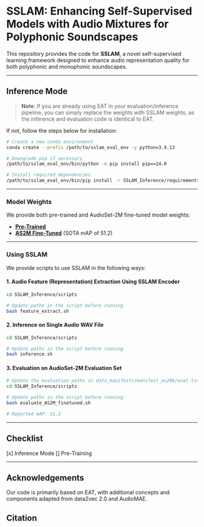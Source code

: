 

# SSLAM: Enhancing Self-Supervised Models with Audio Mixtures for Polyphonic Soundscapes



This repository provides the code for **SSLAM**, a novel self-supervised learning framework designed to enhance audio representation quality for both polyphonic and monophonic soundscapes.

---

## **Inference Mode**

> **Note**: If you are already using EAT in your evaluation/inference pipeline, you can simply replace the weights with SSLAM weights, as the inference and evaluation code is identical to EAT.

If not, follow the steps below for installation:

```bash
# Create a new conda environment
conda create --prefix /path/to/sslam_eval_env -y python=3.9.13

# Downgrade pip if necessary
/path/to/sslam_eval_env/bin/python -m pip install pip==24.0

# Install required dependencies
/path/to/sslam_eval_env/bin/pip install -r SSLAM_Inference/requirements_sslam_eval.txt
```

---

### **Model Weights**

We provide both pre-trained and AudioSet-2M fine-tuned model weights:

- [**Pre-Trained**](https://drive.google.com/drive/folders/1aA65-qQCHSCrkiDeLGUtn1PiEjJi5HS8?usp=sharing)
- [**AS2M Fine-Tuned**](https://drive.google.com/drive/folders/1Yy38IyksON5RJFNM7gzeQoAOSPnEIKp2?usp=sharing) (SOTA mAP of 51.2)

---

### **Using SSLAM**

We provide scripts to use SSLAM in the following ways:

#### 1. **Audio Feature (Representation) Extraction Using SSLAM Encoder**

```bash
cd SSLAM_Inference/scripts

# Update paths in the script before running
bash feature_extract.sh
```

#### 2. **Inference on Single Audio WAV File**

```bash
cd SSLAM_Inference/scripts

# Update paths in the script before running
bash inference.sh
```

#### 3. **Evaluation on AudioSet-2M Evaluation Set**

```bash
# Update the evaluation paths in data_manifests/manifest_as20k/eval.tsv
cd SSLAM_Inference/scripts

# Update paths in the script before running
bash evaluate_AS2M_finetuned.sh

# Reported mAP: 51.2
```

---


## Checklist 
[x] Inference Mode
[] Pre-Training

---

## **Acknowledgements**

Our code is primarily based on EAT, with additional concepts and components adapted from data2vec 2.0 and AudioMAE.


## **Citation**